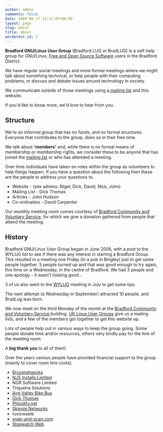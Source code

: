 ```yaml
---
author: admin
comments: false
date: 2009-06-17 13:22:07+00:00
layout: page
slug: about
title: About
wordpress_id: 2
---
```


**Bradford GNU/Linux User Group** (Bradford LUG or BradLUG) is a self-help group for GNU/Linux, [Free and Open Source Software](http://www.bradlug.co.uk/foss/) users in the Bradford District.

We have regular social meetings and more formal meetings where we might talk about something technical, or help people with their computing problems, or discuss and debate issues around technology in society.

We communicate outside of those meetings using a[ mailing list](https://mailman.lug.org.uk/mailman/listinfo/bradford) and this website.

If you'd like to know more, we'd love to hear from you.


## Structure


We're an informal group that has no funds, and no formal structures. Everyone that contributes to the group, does so in their free time.

We talk about **'members'** and, while there is no formal means of membership or membership rights, we consider these to be anyone that has joined the [mailing list](https://mailman.lug.org.uk/mailman/listinfo/bradford) or who has attended a meeting.

Over time individuals have taken on roles within the group as volunteers to help things happen. If you have a question about the following then these are the people to address your questions to.

  * Website - (site admins: Nigel, Dick, David, Nick, John)
  * Mailing List - Dick Thomas
  * Articles - John Hudson
  * Co-ordination - David Carpenter

Our monthly meeting room comes courtesy of [Bradford Community and Voluntary Service](http://www.bradfordcvs.org.uk/), for which we give a donation gathered from people that attend the meeting.


## History


Bradford GNU/Linux User Group began in June 2008, with a post to the WYLUG list to see if there was any interest in starting a Bradford Group. This resulted in a meeting one Friday (in a pub in Bingley) just to get some people together. 5 people turned up and that was good enough to try again, this time on a Wednesday, in the centre of Bradford. We had 3 people and one apology - it wasn't looking good...

3 of us also went to the [WYLUG](http://www.wylug.org.uk/) meeting in July to get some tips.

The next attempt (a Wednesday in September) attracted 10 people, and BradLug was born.

We now meet on the third Monday of the month at the [Bradford Community and Voluntary Service ](http://www.bradfordcvs.org.uk/)building. [UK Linux User Groups](http://lug.org.uk/) give us a mailing lists, and a few of the members got together to get this website up.

Lots of people help out in various ways to keep the group going. Some people donate time and/or resources, others very kindly pay for the hire of the meeting room.

A **big thank you** to all of them!

Over the years various people have provided financial support to the group (mainly to cover room hire costs).

  * [Brucenetworks](http://www.brucenetworks.com)
  * [NJS Installs Limited](http://www.njs-installs.co.uk)
  * NGR Software Limited
  * Triquetra Solutions
  * [Aire Valley Bike Bus](http://www.airevalleybikebus.org.uk)
  * [Dick Thomas](http://www.xpd259.co.uk)
  * [Phluidity.net](http://www.phluidity.net/)
  * [Skipole Networks](http://www.skipole.co.uk/)
  * tuxicwaste
  * [snap-and-scan.com](http://snap-and-scan.com/)
  * [Stopwatch Web](http://www.stopwatchweb.net)
  

